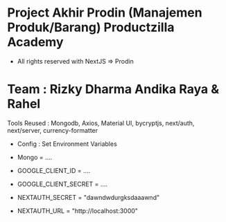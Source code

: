 # Project Akhir Prodin (Manajemen Produk/Barang) Productzilla Academy

* All rights reserved with NextJS => Prodin

# Team : Rizky Dharma Andika Raya & Rahel

Tools Reused : Mongodb, Axios, Material UI, bycryptjs, next/auth, next/server, currency-formatter

* Config : Set Environment Variables 

* Mongo = ....
* GOOGLE_CLIENT_ID = ....
* GOOGLE_CLIENT_SECRET = ....

* NEXTAUTH_SECRET = "dawndwdurgksdaaawnd"
* NEXTAUTH_URL = "http://localhost:3000"

